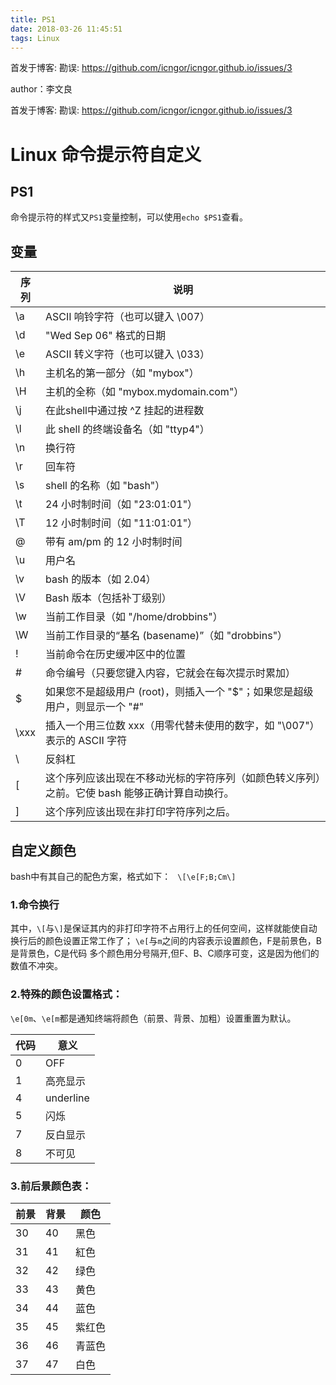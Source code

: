 ```yaml
---
title: PS1
date: 2018-03-26 11:45:51
tags: Linux
---
```

首发于博客:
勘误: https://github.com/icngor/icngor.github.io/issues/3

author：李文良
<!-- more -->

首发于博客:
勘误: https://github.com/icngor/icngor.github.io/issues/3
# Linux 命令提示符自定义
## PS1
命令提示符的样式又`PS1`变量控制，可以使用`echo $PS1`查看。

## 变量

序列      |    说明
--- | ---
\a        |         ASCII 响铃字符（也可以键入 \007）
\d        |         "Wed Sep 06" 格式的日期
\e        |         ASCII 转义字符（也可以键入 \033）
\h        |         主机名的第一部分（如 "mybox"）
\H        |         主机的全称（如 "mybox.mydomain.com"）
\j        |          在此shell中通过按 ^Z 挂起的进程数
\l        |          此 shell 的终端设备名（如 "ttyp4"）
\n        |         换行符
\r        |          回车符
\s        |          shell 的名称（如 "bash"）
\t        |           24 小时制时间（如 "23:01:01"）
\T        |          12 小时制时间（如 "11:01:01"）
\@        |         带有 am/pm 的 12 小时制时间
\u        |          用户名
\v        |           bash 的版本（如 2.04）
\V        |          Bash 版本（包括补丁级别）
\w        |         当前工作目录（如 "/home/drobbins"）
\W        |        当前工作目录的“基名 (basename)”（如 "drobbins"）
\!        |          当前命令在历史缓冲区中的位置
\#        |         命令编号（只要您键入内容，它就会在每次提示时累加）
\$        |         如果您不是超级用户 (root)，则插入一个 "$"；如果您是超级用户，则显示一个 "#"
\xxx      |        插入一个用三位数 xxx（用零代替未使用的数字，如 "\007"）表示的 ASCII 字符
\\        |           反斜杠
\[        |           这个序列应该出现在不移动光标的字符序列（如颜色转义序列）之前。它使 bash 能够正确计算自动换行。
\]        |           这个序列应该出现在非打印字符序列之后。

## 自定义颜色
bash中有其自己的配色方案，格式如下：
` \[\e[F;B;Cm\]`

### 1.命令换行
其中，`\[`与`\]`是保证其内的非打印字符不占用行上的任何空间，这样就能使自动换行后的颜色设置正常工作了；
`\e[`与`m`之间的内容表示设置颜色，F是前景色，B是背景色，C是代码 多个颜色用分号隔开,但F、B、C顺序可变，这是因为他们的数值不冲突。

### 2.特殊的颜色设置格式：
`\e[0m`、`\e[m`都是通知终端将颜色（前景、背景、加粗）设置重置为默认。

代码    |    意义
--------|-----------
0       |      OFF
1       |      高亮显示
4       |      underline
5       |      闪烁
7       |      反白显示
8       |      不可见

### 3.前后景颜色表：
前景  |     背景      |    颜色
------|-------------|------------------
30      |      40       |     黑色
31      |      41       |     紅色
32      |      42       |     绿色
33      |      43       |     黄色
34      |      44       |     蓝色
35      |      45       |     紫红色
36      |      46       |     青蓝色
37      |      47       |     白色



